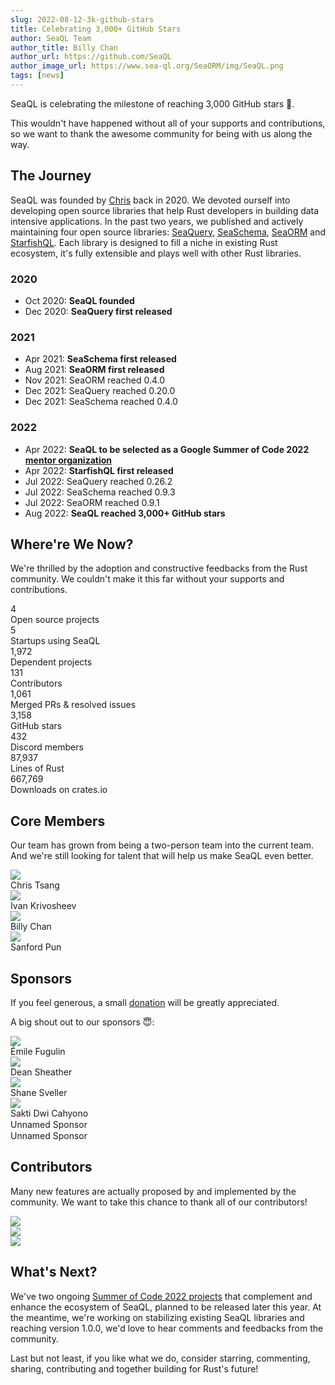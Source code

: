 ```yaml
---
slug: 2022-08-12-3k-github-stars
title: Celebrating 3,000+ GitHub Stars
author: SeaQL Team
author_title: Billy Chan
author_url: https://github.com/SeaQL
author_image_url: https://www.sea-ql.org/SeaORM/img/SeaQL.png
tags: [news]
---
```


SeaQL is celebrating the milestone of reaching 3,000 GitHub stars 🎉.

This wouldn't have happened without all of your supports and contributions, so we want to thank the awesome community for being with us along the way.

## The Journey

SeaQL was founded by [Chris](https://github.com/tyt2y3) back in 2020. We devoted ourself into developing open source libraries that help Rust developers in building data intensive applications. In the past two years, we published and actively maintaining four open source libraries: [SeaQuery](https://github.com/SeaQL/sea-query), [SeaSchema](https://github.com/SeaQL/sea-schema), [SeaORM](https://github.com/SeaQL/sea-orm) and [StarfishQL](https://github.com/SeaQL/starfish-ql). Each library is designed to fill a niche in existing Rust ecosystem, it's fully extensible and plays well with other Rust libraries.

### 2020

- Oct 2020: **SeaQL founded**
- Dec 2020: **SeaQuery first released**

### 2021

- Apr 2021: **SeaSchema first released**
- Aug 2021: **SeaORM first released**
- Nov 2021: SeaORM reached 0.4.0
- Dec 2021: SeaQuery reached 0.20.0
- Dec 2021: SeaSchema reached 0.4.0

### 2022

- Apr 2022: **SeaQL to be selected as a Google Summer of Code 2022 [mentor organization](https://summerofcode.withgoogle.com/programs/2022/organizations/seaql)**
- Apr 2022: **StarfishQL first released**
- Jul 2022: SeaQuery reached 0.26.2
- Jul 2022: SeaSchema reached 0.9.3
- Jul 2022: SeaORM reached 0.9.1
- Aug 2022: **SeaQL reached 3,000+ GitHub stars**

## Where're We Now?

We're thrilled by the adoption and constructive feedbacks from the Rust community. We couldn't make it this far without your supports and contributions.

<div class="row row--no-gutters">
    <div class="col col--4 margin-top--md margin-bottom--md">
        <div class="row row--no-gutters">
            <div class="col col--12" style={{fontSize: '38px', lineHeight: '38px', fontWeight: 'bold'}}>
                4
            </div>
            <div class="col col--12">
                Open source projects
            </div>
        </div>
    </div>
    <div class="col col--4 margin-top--md margin-bottom--md">
        <div class="row row--no-gutters">
            <div class="col col--12" style={{fontSize: '38px', lineHeight: '38px', fontWeight: 'bold'}}>
                5
            </div>
            <div class="col col--12">
                Startups using SeaQL
            </div>
        </div>
    </div>
    <div class="col col--4 margin-top--md margin-bottom--md">
        <div class="row row--no-gutters">
            <div class="col col--12" style={{fontSize: '38px', lineHeight: '38px', fontWeight: 'bold'}}>
                1,972
            </div>
            <div class="col col--12">
                Dependent projects
            </div>
        </div>
    </div>
    <div class="col col--4 margin-top--md margin-bottom--md">
        <div class="row row--no-gutters">
            <div class="col col--12" style={{fontSize: '38px', lineHeight: '38px', fontWeight: 'bold'}}>
                131
            </div>
            <div class="col col--12">
                Contributors
            </div>
        </div>
    </div>
    <div class="col col--4 margin-top--md margin-bottom--md">
        <div class="row row--no-gutters">
            <div class="col col--12" style={{fontSize: '38px', lineHeight: '38px', fontWeight: 'bold'}}>
                1,061
            </div>
            <div class="col col--12">
                Merged PRs & resolved issues
            </div>
        </div>
    </div>
    <div class="col col--4 margin-top--md margin-bottom--md">
        <div class="row row--no-gutters">
            <div class="col col--12" style={{fontSize: '38px', lineHeight: '38px', fontWeight: 'bold'}}>
                3,158
            </div>
            <div class="col col--12">
                GitHub stars
            </div>
        </div>
    </div>
    <div class="col col--4 margin-top--md margin-bottom--md">
        <div class="row row--no-gutters">
            <div class="col col--12" style={{fontSize: '38px', lineHeight: '38px', fontWeight: 'bold'}}>
                432
            </div>
            <div class="col col--12">
                Discord members
            </div>
        </div>
    </div>
    <div class="col col--4 margin-top--md margin-bottom--md">
        <div class="row row--no-gutters">
            <div class="col col--12" style={{fontSize: '38px', lineHeight: '38px', fontWeight: 'bold'}}>
                87,937
            </div>
            <div class="col col--12">
                Lines of Rust
            </div>
        </div>
    </div>
    <div class="col col--4 margin-top--md margin-bottom--md">
        <div class="row row--no-gutters">
            <div class="col col--12" style={{fontSize: '38px', lineHeight: '38px', fontWeight: 'bold'}}>
                667,769
            </div>
            <div class="col col--12">
                Downloads on crates.io
            </div>
        </div>
    </div>
</div>

## Core Members

Our team has grown from being a two-person team into the current team. And we're still looking for talent that will help us make SeaQL even better.

<div class="row">
    <div class="col col--6 margin-bottom--md">
        <div class="avatar">
            <a class="avatar__photo-link avatar__photo avatar__photo--sm" href="https://github.com/tyt2y3">
                <img src="https://avatars.githubusercontent.com/u/1782664?v=4" />
            </a>
            <div class="avatar__intro">
                <div class="avatar__name">
                    Chris Tsang
                </div>
            </div>
        </div>
    </div>
    <div class="col col--6 margin-bottom--md">
        <div class="avatar">
            <a class="avatar__photo-link avatar__photo avatar__photo--sm" href="https://github.com/ikrivosheev">
                <img src="https://avatars.githubusercontent.com/u/6786239?v=4" />
            </a>
            <div class="avatar__intro">
                <div class="avatar__name">
                    Ivan Krivosheev
                </div>
            </div>
        </div>
    </div>
    <div class="col col--6 margin-bottom--md">
        <div class="avatar">
            <a class="avatar__photo-link avatar__photo avatar__photo--sm" href="https://github.com/billy1624">
                <img src="https://avatars.githubusercontent.com/u/30400950?v=4" />
            </a>
            <div class="avatar__intro">
                <div class="avatar__name">
                    Billy Chan
                </div>
            </div>
        </div>
    </div>
    <div class="col col--6 margin-bottom--md">
        <div class="avatar">
            <a class="avatar__photo-link avatar__photo avatar__photo--sm" href="https://github.com/shpun817">
                <img src="https://avatars.githubusercontent.com/u/47468266?v=4" />
            </a>
            <div class="avatar__intro">
                <div class="avatar__name">
                    Sanford Pun
                </div>
            </div>
        </div>
    </div>
</div>

## Sponsors

If you feel generous, a small [donation](https://github.com/sponsors/SeaQL) will be greatly appreciated.

A big shout out to our sponsors 😇:

<div class="row">
    <div class="col col--6 margin-bottom--md">
        <div class="avatar">
            <a class="avatar__photo-link avatar__photo avatar__photo--sm" href="https://github.com/Sytten">
                <img src="https://avatars.githubusercontent.com/u/2366731?v=4" />
            </a>
            <div class="avatar__intro">
                <div class="avatar__name">
                    Émile Fugulin
                </div>
            </div>
        </div>
    </div>
    <div class="col col--6 margin-bottom--md">
        <div class="avatar">
            <a class="avatar__photo-link avatar__photo avatar__photo--sm" href="https://github.com/deansheather">
                <img src="https://avatars.githubusercontent.com/u/11241812?v=4" />
            </a>
            <div class="avatar__intro">
                <div class="avatar__name">
                    Dean Sheather
                </div>
            </div>
        </div>
    </div>
    <div class="col col--6 margin-bottom--md">
        <div class="avatar">
            <a class="avatar__photo-link avatar__photo avatar__photo--sm" href="https://github.com/shanesveller">
                <img src="https://avatars.githubusercontent.com/u/831?v=4" />
            </a>
            <div class="avatar__intro">
                <div class="avatar__name">
                    Shane Sveller
                </div>
            </div>
        </div>
    </div>
    <div class="col col--6 margin-bottom--md">
        <div class="avatar">
            <a class="avatar__photo-link avatar__photo avatar__photo--sm" href="https://github.com/sakti">
                <img src="https://avatars.githubusercontent.com/u/196178?v=4" />
            </a>
            <div class="avatar__intro">
                <div class="avatar__name">
                    Sakti Dwi Cahyono
                </div>
            </div>
        </div>
    </div>
    <div class="col col--6 margin-bottom--md">
        <div class="avatar">
            <a class="avatar__photo-link avatar__photo avatar__photo--sm">
                <img style={{width: '100%'}} src="data:image/gif;base64,R0lGODlhAQABAIAAAMLCwgAAACH5BAAAAAAALAAAAAABAAEAAAICRAEAOw=="/>
            </a>
            <div class="avatar__intro">
                <div class="avatar__name">
                    Unnamed Sponsor
                </div>
            </div>
        </div>
    </div>
    <div class="col col--6 margin-bottom--md">
        <div class="avatar">
            <a class="avatar__photo-link avatar__photo avatar__photo--sm">
                <img style={{width: '100%'}} src="data:image/gif;base64,R0lGODlhAQABAIAAAMLCwgAAACH5BAAAAAAALAAAAAABAAEAAAICRAEAOw=="/>
            </a>
            <div class="avatar__intro">
                <div class="avatar__name">
                    Unnamed Sponsor
                </div>
            </div>
        </div>
    </div>
</div>

## Contributors

Many new features are actually proposed by and implemented by the community. We want to take this chance to thank all of our contributors!

<div class="row">
    <div class="col col--12">
        <a alt="SeaORM Contributors" href="https://github.com/SeaQL/sea-orm/graphs/contributors">
            <img src="https://opencollective.com/sea-orm/contributors.svg?width=1000&button=false" />
        </a>
    </div>
    <div class="col col--12">
        <a alt="SeaQuery Contributors" href="https://github.com/SeaQL/sea-query/graphs/contributors">
            <img src="https://opencollective.com/sea-query/contributors.svg?width=1000&button=false" />
        </a>
    </div>
    <div class="col col--12">
        <a alt="SeaSchema Contributors" href="https://github.com/SeaQL/sea-schema/graphs/contributors">
            <img src="https://opencollective.com/sea-schema/contributors.svg?width=1000&button=false" />
        </a>
    </div>
</div>

## What's Next?

We've two ongoing [Summer of Code 2022 projects](https://www.sea-ql.org/blog/2022-06-02-summer-of-code-2022-intro/) that complement and enhance the ecosystem of SeaQL, planned to be released later this year. At the meantime, we're working on stabilizing existing SeaQL libraries and reaching version 1.0.0, we'd love to hear comments and feedbacks from the community.

Last but not least, if you like what we do, consider starring, commenting, sharing, contributing and together building for Rust's future!
